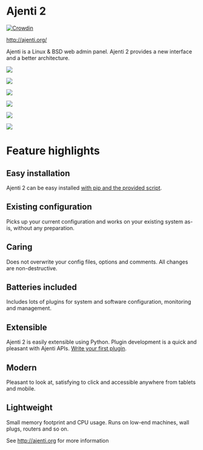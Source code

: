 Ajenti 2
========

[![Crowdin](https://crowdin.net/badges/ajenti/localized.png)](https://crowdin.net/project/ajenti)

http://ajenti.org/

Ajenti is a Linux & BSD web admin panel. Ajenti 2 provides a new interface and a better architecture.

![](https://up.unpeud.info/ajenti/screen-ajenti2-login.png)

![](https://up.unpeud.info/ajenti/screen-ajenti2-dashboard.png)

![](https://up.unpeud.info/ajenti/screen-ajenti2-settings.png)

![](https://up.unpeud.info/ajenti/screen-ajenti2-plugins.png)

![](https://up.unpeud.info/ajenti/screen-ajenti2-systemd.png)

![](https://up.unpeud.info/ajenti/screen-ajenti2-terminal.png)

Feature highlights
==================

Easy installation
-----------------

Ajenti 2 can be easy installed [with pip and the provided script](http://docs.ajenti.org/en/latest/man/install.html#installing).

Existing configuration
----------------------

Picks up your current configuration and works on your existing system as-is, without any preparation.

Caring
------

Does not overwrite your config files, options and comments. All changes are non-destructive.

Batteries included
------------------

Includes lots of plugins for system and software configuration, monitoring and management.

Extensible
----------

Ajenti 2 is easily extensible using Python. Plugin development is a quick and pleasant with Ajenti APIs. [Write your first plugin](http://docs.ajenti.org/en/latest/dev/intro.html#your-first-plugin).

Modern
------

Pleasant to look at, satisfying to click and accessible anywhere from tablets and mobile.

Lightweight
-----------

Small memory footprint and CPU usage. Runs on low-end machines, wall plugs, routers and so on.


See http://ajenti.org for more information
